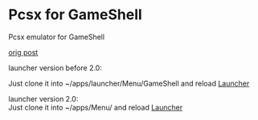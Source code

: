 # Pcsx for GameShell

Pcsx emulator for GameShell 

[orig post ](https://forum.clockworkpi.com/t/gcw-zero-pcsx4all-for-gs/433)

launcher version before 2.0:   

Just clone it into ~/apps/launcher/Menu/GameShell and reload [Launcher](https://github.com/clockworkpi/launcher)  

launcher version 2.0:  
Just clone it into ~/apps/Menu/ and reload [Launcher](https://github.com/clockworkpi/launcher)  





